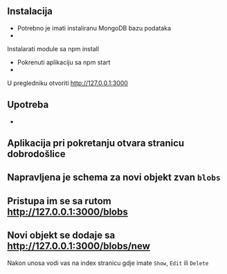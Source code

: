 ﻿## Instalacija
- Potrebno je imati instaliranu MongoDB bazu podataka
- 
Instalarati module sa npm install 
- Pokrenuti aplikaciju sa npm start
- 
U pregledniku otvoriti http://127.0.0.1:3000

## Upotreba
- 
Aplikacija pri pokretanju otvara stranicu dobrodošlice
- 
Napravljena je schema za novi objekt zvan `blobs`
- 
Pristupa im se sa rutom http://127.0.0.1:3000/blobs
- 
Novi objekt se dodaje sa http://127.0.0.1:3000/blobs/new 
- 
Nakon unosa vodi vas na index stranicu gdje imate `Show`, `Edit` ili `Delete` 